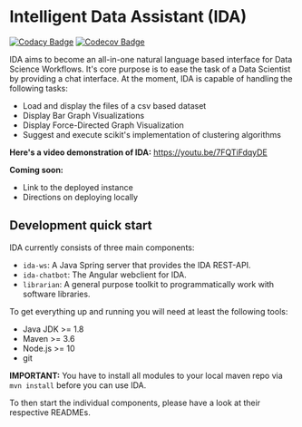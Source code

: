# Intelligent Data Assistant (IDA)
[![Codacy Badge](https://api.codacy.com/project/badge/Grade/ffb33228db8a49919b15063ee05eca70)](https://www.codacy.com/app/nikit91/dice-ida?utm_source=github.com&amp;utm_medium=referral&amp;utm_content=nikit91/dice-ida&amp;utm_campaign=Badge_Grade)
[![Codecov Badge](https://codecov.io/gh/dice-group/ida/branch/master/graph/badge.svg)](https://codecov.io/gh/dice-group/ida)

IDA aims to become an all-in-one natural language based interface for Data Science Workflows.
It's core purpose is to ease the task of a Data Scientist by providing a chat interface. At the moment, IDA is capable of handling the following tasks:
* Load and display the files of a csv based dataset
* Display Bar Graph Visualizations
* Display Force-Directed Graph Visualization
* Suggest and execute scikit's implementation of clustering algorithms
  
**Here's a video demonstration of IDA:** 
https://youtu.be/7FQTiFdqyDE

**Coming soon:**
* Link to the deployed instance
* Directions on deploying locally

## Development quick start

IDA currently consists of three main components:
* `ida-ws`: A Java Spring server that provides the IDA REST-API.
* `ida-chatbot`: The Angular webclient for IDA.
* `librarian`: A general purpose toolkit to programmatically work with software libraries.

To get everything up and running you will need at least the following tools:
* Java JDK >= 1.8
* Maven >= 3.6
* Node.js >= 10
* git

**IMPORTANT:** You have to install all modules to your local maven repo via `mvn install` before you can use IDA.

To then start the individual components, please have a look at their respective READMEs.

